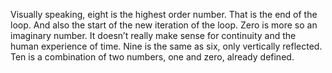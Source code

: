 Visually speaking, eight is the highest order number. That is the end of the loop. And also the start of the new iteration of the loop. Zero is more so an imaginary number. It doesn’t really make sense for continuity and the human experience of time. Nine is the same as six, only vertically reflected. Ten is a combination of two numbers, one and zero, already defined.
